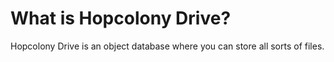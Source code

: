 # What is Hopcolony Drive?

Hopcolony Drive is an object database where you can store all sorts of files.